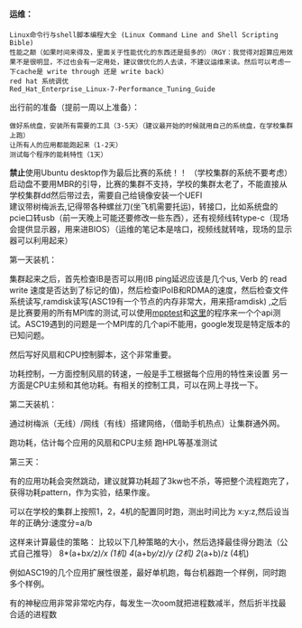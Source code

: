#### 运维：
    Linux命令行与shell脚本编程大全 (Linux Command Line and Shell Scripting Bible)
    性能之颠（如果时间来得及，里面关于性能优化的东西还是挺多的）（RGY：我觉得对超算应用效果不是很明显，不过也会有一定用处，建议做优化的人去读，不建议运维来读。然后可以考虑一下cache是 write through 还是 write back）
    red hat 系统调优
    Red_Hat_Enterprise_Linux-7-Performance_Tuning_Guide
出行前的准备（提前一周以上准备）：
    
    做好系统盘，安装所有需要的工具（3-5天）（建议最开始的时候就用自己的系统盘，在学校集群上跑）
    让所有人的应用都能跑起来（1-2天）
    测试每个程序的能耗特性（1天）

**禁止**使用Ubuntu desktop作为最后比赛的系统！！ （学校集群的系统不要考虑）</br>
启动盘不要用MBR的引导，比赛的集群不支持，学校的集群太老了，不能直接从学校集群dd然后带过去，需要自己给镜像安装一个UEFI</br>
建议带树梅派去,记得带各种螺丝刀(坐飞机需要托运)，转接口，比如系统盘的pcie口转usb（前一天晚上可能还要修改一些东西），还有视频线转type-c（现场会提供显示器，用来进BIOS）（运维的笔记本是啥口，视频线就转啥，现场的显示器可以利用起来）</br>

第一天装机：

集群起来之后，首先检查IB是否可以用(IB ping延迟应该是几个us, Verb 的 read write 速度是否达到了标记的值)，然后检查IPoIB和RDMA的速度，然后检查文件系统读写,ramdisk读写(ASC19有一个节点的内存非常大，用来搭ramdisk) ,之后是比赛要用的所有MPI库的测试,可以使用[mpptest](https://www.mcs.anl.gov/research/projects/mpi/mpptest/)和[这里](https://github.com/wesleykendall/mpitutorial/tree/gh-pages/tutorials)的程序来一个个api测试。ASC19遇到的问题是一个MPI库的几个api不能用，google发现是特定版本的已知问题。

然后写好风扇和CPU控制脚本，这个非常重要。

功耗控制，一方面控制风扇的转速，一般是手工根据每个应用的特性来设置
另一方面是CPU主频和其他功耗。有相关的控制工具，可以在网上寻找一下。

第二天装机：

通过树梅派（无线）/网线（有线）搭建网络，（借助手机热点）让集群通外网。

跑功耗，估计每个应用的风扇和CPU主频
跑HPL等基准测试


第三天：

有的应用功耗会突然跳动，建议就算功耗超了3kw也不杀，等把整个流程跑完了，获得功耗pattern，作为实验，结果作废。

可以在学校的集群上按照1，2，4机的配置同时跑，测出时间比为 x:y:z,然后设当年的正确分:速度分=a/b

这样来计算最佳的策略： 比较以下几种策略的大小，然后选择最佳得分跑法（公式自己推导） 8*(a+b*x/z)/x (1机) 4*(a+b*y/z)/y (2机) 2*(a+b)/z (4机)
   
例如ASC19的几个应用扩展性很差，最好单机跑，每台机器跑一个样例，同时跑多个样例。

有的神秘应用非常非常吃内存，每发生一次oom就把进程数减半，然后折半找最合适的进程数
